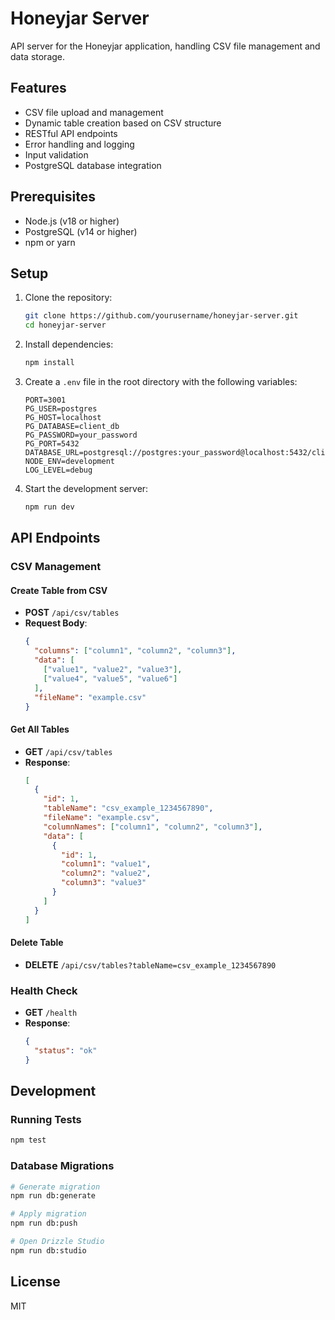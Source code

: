# Honeyjar Server

API server for the Honeyjar application, handling CSV file management and data storage.

## Features

- CSV file upload and management
- Dynamic table creation based on CSV structure
- RESTful API endpoints
- Error handling and logging
- Input validation
- PostgreSQL database integration

## Prerequisites

- Node.js (v18 or higher)
- PostgreSQL (v14 or higher)
- npm or yarn

## Setup

1. Clone the repository:
   ```bash
   git clone https://github.com/yourusername/honeyjar-server.git
   cd honeyjar-server
   ```

2. Install dependencies:
   ```bash
   npm install
   ```

3. Create a `.env` file in the root directory with the following variables:
   ```
   PORT=3001
   PG_USER=postgres
   PG_HOST=localhost
   PG_DATABASE=client_db
   PG_PASSWORD=your_password
   PG_PORT=5432
   DATABASE_URL=postgresql://postgres:your_password@localhost:5432/client_db
   NODE_ENV=development
   LOG_LEVEL=debug
   ```

4. Start the development server:
   ```bash
   npm run dev
   ```

## API Endpoints

### CSV Management

#### Create Table from CSV
- **POST** `/api/csv/tables`
- **Request Body**:
  ```json
  {
    "columns": ["column1", "column2", "column3"],
    "data": [
      ["value1", "value2", "value3"],
      ["value4", "value5", "value6"]
    ],
    "fileName": "example.csv"
  }
  ```

#### Get All Tables
- **GET** `/api/csv/tables`
- **Response**:
  ```json
  [
    {
      "id": 1,
      "tableName": "csv_example_1234567890",
      "fileName": "example.csv",
      "columnNames": ["column1", "column2", "column3"],
      "data": [
        {
          "id": 1,
          "column1": "value1",
          "column2": "value2",
          "column3": "value3"
        }
      ]
    }
  ]
  ```

#### Delete Table
- **DELETE** `/api/csv/tables?tableName=csv_example_1234567890`

### Health Check
- **GET** `/health`
- **Response**:
  ```json
  {
    "status": "ok"
  }
  ```

## Development

### Running Tests
```bash
npm test
```

### Database Migrations
```bash
# Generate migration
npm run db:generate

# Apply migration
npm run db:push

# Open Drizzle Studio
npm run db:studio
```

## License

MIT 